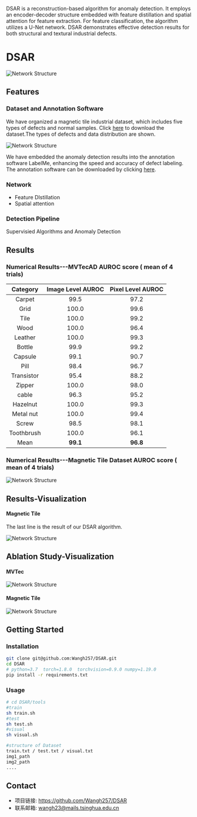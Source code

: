 DSAR is a reconstruction-based algorithm for anomaly detection. It employs an encoder-decoder structure embedded with feature distillation and spatial attention for feature extraction. For feature classification, the algorithm utilizes a U-Net network. DSAR demonstrates effective detection results for both structural and textural industrial defects.

# DSAR

![Network Structure](images/DSAR_structure.png)

## Features

### Dataset and Annotation Software

We have organized a magnetic tile industrial dataset, which includes five types of defects and normal samples. Click [here](https://drive.google.com/uc?export=download\&id=1okU162keIp2xcNrt9m2mCpFOXqk8Ggo5) to download the dataset.The types of defects and data distribution are shown.

![Network Structure](images/data_distribution.png)

We have embedded the anomaly detection results into the annotation software LabelMe, enhancing the speed and accuracy of defect labeling. The annotation software can be downloaded by clicking [here](https://drive.google.com/uc?export=download\&id=131ngDQvPXTIXzuRD_Js-AgD4kVBB9wkP).

### Network

*   Feature DIstillation
*   Spatial attention

### Detection Pipeline

Supervisied Algorithms and Anomaly Detection

## Results

### Numerical Results---MVTecAD AUROC score ( mean of 4 trials)

| **Category** | **Image Level AUROC** | **Pixel Level AUROC** |
| :----------: | :-------------------: | :-------------------: |
|    Carpet    |          99.5         |          97.2         |
|     Grid     |         100.0         |          99.6         |
|     Tile     |         100.0         |          99.2         |
|     Wood     |         100.0         |          96.4         |
|    Leather   |         100.0         |          99.3         |
|    Bottle    |          99.9         |          99.2         |
|    Capsule   |          99.1         |          90.7         |
|     Pill     |          98.4         |          96.7         |
|  Transistor  |          95.4         |          88.2         |
|    Zipper    |         100.0         |          98.0         |
|     cable    |          96.3         |          95.2         |
|   Hazelnut   |         100.0         |          99.3         |
|   Metal nut  |         100.0         |          99.4         |
|     Screw    |          98.5         |          98.1         |
|  Toothbrush  |         100.0         |          96.1         |
|     Mean     |        **99.1**       |        **96.8**       |

### &#x20;Numerical Results---Magnetic Tile Dataset AUROC score ( mean of 4 trials)

![Network Structure](images/tile_result.png)

## Results-Visualization

#### Magnetic Tile 
The last line is the result of our DSAR algorithm.

![Network Structure](images/det_visualization_tile.png)

## Ablation Study-Visualization

#### MVTec 

![Network Structure](images/ablation_result_mvtec.png)

#### Magnetic Tile

![Network Structure](images/ablation_result_tile.png)

## Getting Started

### Installation
```bash
git clone git@github.com:Wangh257/DSAR.git
cd DSAR
# python=3.7  torch=1.8.0  torchvision=0.9.0 numpy=1.19.0 
pip install -r requirements.txt
```

### Usage

```bash
# cd DSAR/tools
#train
sh train.sh 
#test
sh test.sh
#visual
sh visual.sh

#structure of Dataset
train.txt / test.txt / visual.txt
img1_path
img2_path
....
```

## Contact

*   项目链接: <https://github.com/Wangh257/DSAR>
*   联系邮箱: <wangh23@mails.tsinghua.edu.cn>

